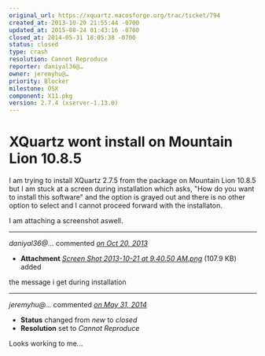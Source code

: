 ```yaml
---
original_url: https://xquartz.macosforge.org/trac/ticket/794
created_at: 2013-10-20 21:55:44 -0700
updated_at: 2015-08-24 01:43:16 -0700
closed_at: 2014-05-31 18:05:38 -0700
status: closed
type: crash
resolution: Cannot Reproduce
reporter: daniyal36@…
owner: jeremyhu@…
priority: Blocker
milestone: OSX
component: X11.pkg
version: 2.7.4 (xserver-1.13.0)
---
```


XQuartz wont install on Mountain Lion 10.8.5
============================================


I am trying to install XQuartz 2.7.5 from the package on Mountain Lion 10.8.5 but I am stuck at a screen during installation which asks, "How do you want to install this software" and the option is grayed out and there is no other option to select and I cannot proceed forward with the installaton.

I am attaching a screenshot aswell.



---

*daniyal36@…* commented *[on Oct 20, 2013](https://xquartz.macosforge.org/trac/attachment/ticket/794/Screen%20Shot%202013-10-21%20at%209.40.50%20AM.png "October 20, 2013 at 9:56 PM PDT")*

-   **Attachment** *[Screen Shot 2013-10-21 at 9.40.50 AM.png](../attachment/ticket/794/Screen%20Shot%202013-10-21%20at%209.40.50%20AM.png)* (107.9 KB) added

the message i get during installation



---

*jeremyhu@…* commented *[on May 31, 2014](https://xquartz.macosforge.org/trac/ticket/794#comment:1 "May 31, 2014 at 6:05 PM PDT")*

-   **Status** changed from *new* to *closed*
-   **Resolution** set to *Cannot Reproduce*

Looks working to me...



